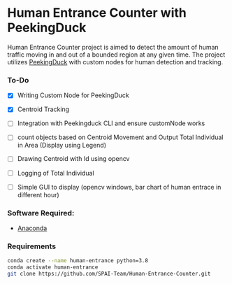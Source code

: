 # Human Entrance Counter with PeekingDuck
Human Entrance Counter project is aimed to detect the amount of human traffic moving in and out of a bounded region at any given time.
The project utilizes [PeekingDuck](https://github.com/aimakerspace/PeekingDuck) with custom nodes for human detection and tracking.

### To-Do
- [x] Writing Custom Node for PeekingDuck
- [x] Centroid Tracking
- [ ] Integration with Peekingduck CLI and ensure customNode works
- [ ] count objects based on Centroid Movement and Output Total Individual in Area (Display using Legend)
- [ ] Drawing Centroid with Id using opencv
- [ ] Logging of Total Individual
- [ ] Simple GUI to display (opencv windows, bar chart of human entrace in different hour)


### Software Required:
- [Anaconda](https://www.anaconda.com/products/individual)

### Requirements
```bash
conda create --name human-entrance python=3.8
conda activate human-entrance
git clone https://github.com/SPAI-Team/Human-Entrance-Counter.git
```